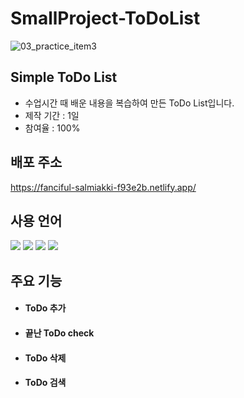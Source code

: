# SmallProject-ToDoList
![03_practice_item3](https://github.com/JungHyun-Ahn/SmallProject-ToDoList/assets/84699689/4b1ed951-3840-4534-9247-e1dd7068ec1b)

## Simple ToDo List
* 수업시간 때 배운 내용을 복습하여 만든 ToDo List입니다.<br/>
* 제작 기간 : 1일<br/>
* 참여율 : 100%

## 배포 주소
https://fanciful-salmiakki-f93e2b.netlify.app/

## 사용 언어
<img src="https://img.shields.io/badge/html5-E34F26?style=for-the-badge&logo=html5&logoColor=white"> <img src="https://img.shields.io/badge/css-1572B6?style=for-the-badge&logo=css3&logoColor=white"> <img src="https://img.shields.io/badge/javascript-F7DF1E?style=for-the-badge&logo=javascript&logoColor=black">
<img src="https://img.shields.io/badge/React-20232A?style=for-the-badge&logo=react&logoColor=61DAFB"/>

## 주요 기능
* #### ToDo 추가

* #### 끝난 ToDo check

* #### ToDo 삭제

* #### ToDo 검색 
  
